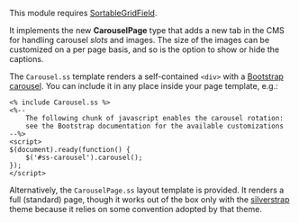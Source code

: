 This module requires
[SortableGridField](http://github.com/UndefinedOffset/SortableGridField).

It implements the new **CarouselPage** type that adds a new tab in the
CMS for handling carousel _slots_ and images. The size of the images can
be customized on a per page basis, and so is the option to show or hide
the captions.

The `Carousel.ss` template renders a self-contained `<div>` with a
[Bootstrap carousel](http://getbootstrap.com/javascript/#carousel).
You can include it in any place inside your page template, e.g.:

    <% include Carousel.ss %>
    <%--
        The following chunk of javascript enables the carousel rotation:
        see the Bootstrap documentation for the available customizations
    --%>
    <script>
    $(document).ready(function() {
        $('#ss-carousel').carousel();
    });
    </script>

Alternatively, the `CarouselPage.ss` layout template is provided. It
renders a full (standard) page, though it works out of the box only with
the [silverstrap](http://dev.entidi.com/p/silverstrap/) theme because it
relies on some convention adopted by that theme.

